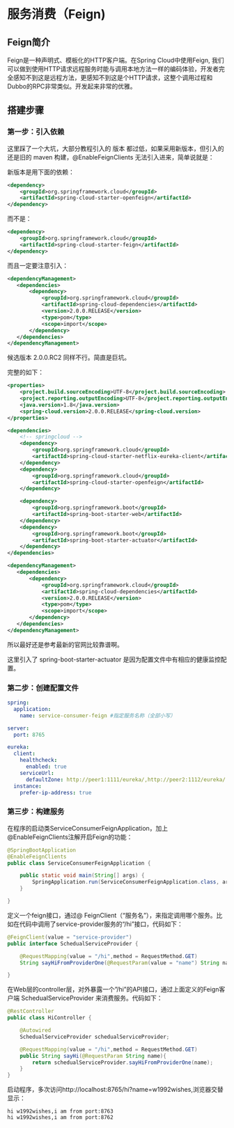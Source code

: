 # 服务消费（Feign)

## Feign简介

Feign是一种声明式、模板化的HTTP客户端。在Spring Cloud中使用Feign, 我们可以做到使用HTTP请求远程服务时能与调用本地方法一样的编码体验，开发者完全感知不到这是远程方法，更感知不到这是个HTTP请求，这整个调用过程和Dubbo的RPC非常类似。开发起来非常的优雅。

## 搭建步骤

### 第一步：引入依赖

这里踩了一个大坑，大部分教程引入的 版本 都过低，如果采用新版本，但引入的还是旧的 maven 构建，@EnableFeignClients 无法引入进来，简单说就是：

新版本是用下面的依赖：

```xml
<dependency>
    <groupId>org.springframework.cloud</groupId>
    <artifactId>spring-cloud-starter-openfeign</artifactId>
</dependency>
```

而不是：

```xml
<dependency>
    <groupId>org.springframework.cloud</groupId>
    <artifactId>spring-cloud-starter-feign</artifactId>
</dependency>
```

而且一定要注意引入：

```xml
<dependencyManagement>
   <dependencies>
       <dependency>
           <groupId>org.springframework.cloud</groupId>
           <artifactId>spring-cloud-dependencies</artifactId>
           <version>2.0.0.RELEASE</version>
           <type>pom</type>
           <scope>import</scope>
       </dependency>
   </dependencies>
</dependencyManagement>
```

候选版本 2.0.0.RC2 同样不行。简直是巨坑。

完整的如下：

```xml
<properties>
    <project.build.sourceEncoding>UTF-8</project.build.sourceEncoding>
    <project.reporting.outputEncoding>UTF-8</project.reporting.outputEncoding>
    <java.version>1.8</java.version>
    <spring-cloud.version>2.0.0.RELEASE</spring-cloud.version>
</properties>

<dependencies>
    <!-- springcloud -->
    <dependency>
        <groupId>org.springframework.cloud</groupId>
        <artifactId>spring-cloud-starter-netflix-eureka-client</artifactId>
    </dependency>
    <dependency>
        <groupId>org.springframework.cloud</groupId>
        <artifactId>spring-cloud-starter-openfeign</artifactId>
    </dependency>

    <dependency>
        <groupId>org.springframework.boot</groupId>
        <artifactId>spring-boot-starter-web</artifactId>
    </dependency>
    <dependency>
        <groupId>org.springframework.boot</groupId>
        <artifactId>spring-boot-starter-actuator</artifactId>
    </dependency>
</dependencies>

<dependencyManagement>
   <dependencies>
       <dependency>
           <groupId>org.springframework.cloud</groupId>
           <artifactId>spring-cloud-dependencies</artifactId>
           <version>2.0.0.RELEASE</version>
           <type>pom</type>
           <scope>import</scope>
       </dependency>
   </dependencies>
</dependencyManagement>
```

所以最好还是参考最新的官网比较靠谱啊。

这里引入了 spring-boot-starter-actuator 是因为配置文件中有相应的健康监控配置。

### 第二步：创建配置文件

```yaml
spring:
  application:
    name: service-consumer-feign #指定服务名称（全部小写）

server:
  port: 8765

eureka:
  client:
    healthcheck:
      enabled: true
    serviceUrl:
      defaultZone: http://peer1:1111/eureka/,http://peer2:1112/eureka/
  instance:
    prefer-ip-address: true
```

### 第三步：构建服务

在程序的启动类ServiceConsumerFeignApplication，加上@EnableFeignClients注解开启Feign的功能：

```java
@SpringBootApplication
@EnableFeignClients
public class ServiceConsumerFeignApplication {

    public static void main(String[] args) {
        SpringApplication.run(ServiceConsumerFeignApplication.class, args);
    }

}
```

定义一个feign接口，通过@ FeignClient（“服务名”），来指定调用哪个服务。比如在代码中调用了service-provider服务的“/hi”接口，代码如下：

```java
@FeignClient(value = "service-provider")
public interface SchedualServiceProvider {

    @RequestMapping(value = "/hi",method = RequestMethod.GET)
    String sayHiFromProviderOne(@RequestParam(value = "name") String name);

}
```

在Web层的controller层，对外暴露一个”/hi”的API接口，通过上面定义的Feign客户端 SchedualServiceProvider 来消费服务。代码如下：

```java
@RestController
public class HiController {

    @Autowired
    SchedualServiceProvider schedualServiceProvider;

    @RequestMapping(value = "/hi",method = RequestMethod.GET)
    public String sayHi(@RequestParam String name){
        return schedualServiceProvider.sayHiFromProviderOne(name);
    }
}
```

启动程序，多次访问http://localhost:8765/hi?name=w1992wishes,浏览器交替显示：

    hi w1992wishes,i am from port:8763
    hi w1992wishes,i am from port:8762